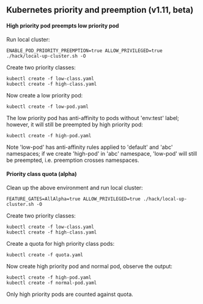 ## Kubernetes priority and preemption (v1.11, beta)

#### High priority pod preempts low priority pod

Run local cluster:

```
ENABLE_POD_PRIORITY_PREEMPTION=true ALLOW_PRIVILEGED=true ./hack/local-up-cluster.sh -O
```

Create two priority classes:

```
kubectl create -f low-class.yaml
kubectl create -f high-class.yaml
```

Now create a low priority pod:

```
kubectl create -f low-pod.yaml
```

The low priority pod has anti-affinity to pods without 'env:test' label; however,
it will still be preempted by high priority pod:

```
kubectl create -f high-pod.yaml
```

Note 'low-pod' has anti-affinity rules applied to 'default' and 'abc' namespaces;
if we create 'high-pod' in 'abc' namespace, 'low-pod' will still be preempted, i.e.
preemption crosses namespaces.

#### Priority class quota (alpha)

Clean up the above environment and run local cluster:

```
FEATURE_GATES=AllAlpha=true ALLOW_PRIVILEGED=true ./hack/local-up-cluster.sh -O
```

Create two priority classes:

```
kubectl create -f low-class.yaml
kubectl create -f high-class.yaml
```

Create a quota for high priority class pods:

```
kubectl create -f quota.yaml
```

Now create high priority pod and normal pod, observe the output:

```
kubectl create -f high-pod.yaml
kubectl create -f normal-pod.yaml
```

Only high priority pods are counted against quota.
